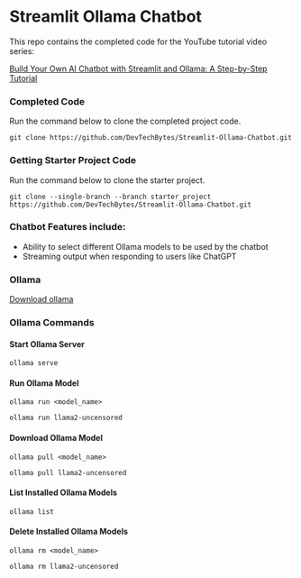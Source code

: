 # Streamlit Ollama Chatbot

This repo contains the completed code for the YouTube tutorial video series:

<a href="https://www.youtube.com/playlist?list=PL39czAYesA5ckKIohbmfL6Bq8X4JwV1Ge" target="_blank"> Build Your Own AI Chatbot with Streamlit and Ollama: A Step-by-Step Tutorial</a>

### Completed Code

Run the command below to clone the completed project code.

```
git clone https://github.com/DevTechBytes/Streamlit-Ollama-Chatbot.git
```

### Getting Starter Project Code

Run the command below to clone the starter project.

```
git clone --single-branch --branch starter_project https://github.com/DevTechBytes/Streamlit-Ollama-Chatbot.git
```

### Chatbot Features include:
- Ability to select different Ollama models to be used by the chatbot
- Streaming output when responding to users like ChatGPT

### Ollama 
<a href="https://ollama.com/download">Download ollama</a>

### Ollama Commands

#### Start Ollama Server
```
ollama serve
```

#### Run Ollama Model
```
ollama run <model_name>
```

```
ollama run llama2-uncensored
```

#### Download Ollama Model
```
ollama pull <model_name>
```

```
ollama pull llama2-uncensored
```

#### List Installed Ollama Models
```
ollama list
```

#### Delete Installed Ollama Models
```
ollama rm <model_name>
```

```
ollama rm llama2-uncensored
```
